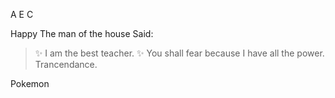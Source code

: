 A
E
C

Happy
The man of the house Said:

>:sparkles: I am the best teacher. :sparkles:
> You shall fear because I have all the power.
> Trancendance.


Pokemon
